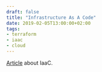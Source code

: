 ```yaml
---
draft: false
title: "Infrastructure As A Code"
date: 2019-02-05T13:00:00+02:00
tags:
- terraform
- iaac
- cloud
---
```


[Article](https://selleo.com/blog/infrastructure-as-a-code?utm_source=qbart.dev&utm_campaign=qbart.dev) about IaaC.
